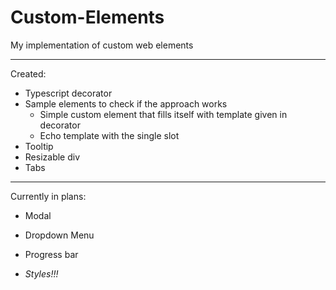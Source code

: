 # Custom-Elements

My implementation of custom web elements

---
Created:
- Typescript decorator
- Sample elements to check if the approach works
  - Simple custom element that fills itself with template given in decorator
  - Echo template with the single slot
- Tooltip
- Resizable div
- Tabs
--- 
Currently in plans:
- Modal
- Dropdown Menu
- Progress bar

- _Styles!!!_
